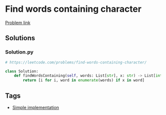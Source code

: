# Find words containing character

[Problem link](https://leetcode.com/problems/find-words-containing-character/)

## Solutions


### Solution.py
```py
# https://leetcode.com/problems/find-words-containing-character/

class Solution:
    def findWordsContaining(self, words: List[str], x: str) -> List[int]:
        return [i for i, word in enumerate(words) if x in word]
```
## Tags

* [Simple implementation](/README.md#Simple_implementation)
